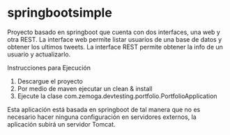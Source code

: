 # springbootsimple
Proyecto basado en springboot que cuenta con dos interfaces, una web y otra REST. La interface web permite listar usuarios de una base de datos y obtener los ultimos tweets. La interface REST permite obtener la info de un usuario y actualizarlo.

Instrucciones para Ejecución

1. Descargue el proyecto
2. Por medio de maven ejecutar un clean & install
3. Ejecute la clase com.zemoga.devtesting.portfolio.PortfolioApplication

Esta aplicación está basada en springboot de tal manera que no es necesario hacer ninguna configuración en servidores externos, la aplicación subirá un servidor Tomcat.




